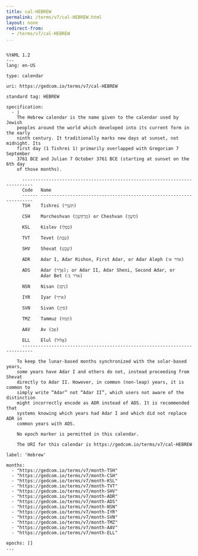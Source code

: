 ```yaml
---
title: cal-HEBREW
permalink: /terms/v7/cal-HEBREW.html
layout: none
redirect-from:
  - /terms/v7/cal-HEBREW
...
```


```

%YAML 1.2
---
lang: en-US

type: calendar

uri: https://gedcom.io/terms/v7/cal-HEBREW

standard tag: HEBREW

specification:
  - |
    The Hebrew calendar is the name given to the calendar used by Jewish
    peoples around the world which developed into its current form in the early
    ninth century. It traditionally marks new days at sunset, not midnight. Its
    first day (1 Tishrei 1) primarily overlapped with Gregorian 7 September
    3761 BCE and Julian 7 October 3761 BCE (starting at sunset on the 6th day
    of those months).
    
      --------------------------------------------------------------------------
      Code   Name
      ------ -------------------------------------------------------------------
      TSH    Tishrei (תִּשְׁרֵי)
    
      CSH    Marcheshvan (מַרְחֶשְׁוָן) or Cheshvan (חֶשְׁוָן)
    
      KSL    Kislev (כִּסְלֵו)
    
      TVT    Tevet (טֵבֵת)
    
      SHV    Shevat (שְׁבָט)
    
      ADR    Adar I, Adar Rishon, First Adar, or Adar Aleph (אדר א׳)
    
      ADS    Adar (אֲדָר); or Adar II, Adar Sheni, Second Adar, or
             Adar Bet (אדר ב׳)
    
      NSN    Nisan (נִיסָן)
    
      IYR    Iyar (אִייָר)
    
      SVN    Sivan (סִיוָן)
    
      TMZ    Tammuz (תַּמּוּז)
    
      AAV    Av (אָב)
    
      ELL    Elul (אֱלוּל)
      --------------------------------------------------------------------------
    
    To keep the lunar-based months synchronized with the solar-based years,
    some years have Adar I and others do not, instead proceeding from Shevat
    directly to Adar II. However, in common (non-leap) years, it is common to
    simply write “Adar” not “Adar II”, which users not aware of the distinction
    might incorrectly encode as ADR instead of ADS. It is recommended that
    systems knowing which years had Adar I and which did not replace ADR in
    common years with ADS.
    
    No epoch marker is permitted in this calendar.
    
    The URI for this calendar is https://gedcom.io/terms/v7/cal-HEBREW

label: 'Hebrew'

months:
  - "https://gedcom.io/terms/v7/month-TSH"
  - "https://gedcom.io/terms/v7/month-CSH"
  - "https://gedcom.io/terms/v7/month-KSL"
  - "https://gedcom.io/terms/v7/month-TVT"
  - "https://gedcom.io/terms/v7/month-SHV"
  - "https://gedcom.io/terms/v7/month-ADR"
  - "https://gedcom.io/terms/v7/month-ADS"
  - "https://gedcom.io/terms/v7/month-NSN"
  - "https://gedcom.io/terms/v7/month-IYR"
  - "https://gedcom.io/terms/v7/month-SVN"
  - "https://gedcom.io/terms/v7/month-TMZ"
  - "https://gedcom.io/terms/v7/month-AAV"
  - "https://gedcom.io/terms/v7/month-ELL"

epochs: []
...

```
